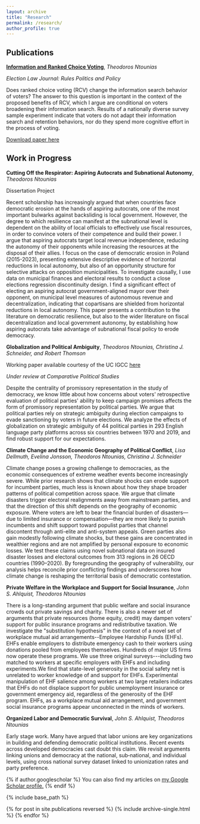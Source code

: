 ```yaml
---
layout: archive
title: "Research"
permalink: /research/
author_profile: true
---
```


## Publications

[**Information and Ranked Choice Voting**](https://doi.org/10.1089/elj.2022.0052), _Theodoros Ntounias_

_Election Law Journal: Rules Politics and Policy_

Does ranked choice voting (RCV) change the information search behavior of voters? The answer to this question is important in the context of the proposed benefits of RCV, which I argue are conditional on voters broadening their information search. Results of a nationally diverse survey sample experiment indicate that voters do not adapt their information search and retention behaviors, nor do they spend more cognitive effort in the process of voting.

[Download paper here](http://tdounias.github.io/files/rcv_05_2023.pdf)

## Work in Progress

**Cutting Off the Respirator: Aspiring Autocrats and Subnational Autonomy**, _Theodoros Ntounias_

Dissertation Project

Recent scholarship has increasingly argued that when countries face democratic erosion at the hands of aspiring autocrats, one of the most important bulwarks against backsliding is local government. However, the degree to which resilience can manifest at the subnational level is dependent on the ability of local officials to effectively use fiscal resources, in order to convince voters of their competence and build their power. I argue that aspiring autocrats target local revenue independence, reducing the autonomy of their opponents while increasing the resources at the disposal of their allies. I focus on the case of democratic erosion in Poland (2015-2023), presenting extensive descriptive evidence of horizontal reductions in local autonomy, but also of an opportunity structure for selective attacks on opposition municipalities. To investigate causally, I use data on municipal finances and electoral results to conduct a close elections regression discontinuity design. I find a significant effect of electing an aspiring autocrat government-aligned mayor over their opponent, on municipal level measures of autonomous revenue and decentralization, indicating that copartisans are shielded from horizontal reductions in local autonomy. This paper presents a contribution to the literature on democratic resilience, but also to the wider literature on fiscal decentralization and local government autonomy, by establishing how aspiring autocrats take advantage of subnational fiscal policy to erode democracy.

**Globalization and Political Ambiguity**, _Theodoros Ntounias, Christina J. Schneider, and Robert Thomson_

Working paper available courtesy of the UC IGCC [here](https://escholarship.org/uc/item/0050h951)

_Under review at Comparative Political Studies_

Despite the centrality of promissory representation in the study of democracy, we know little about how concerns about voters' retrospective evaluation of political parties' ability to keep campaign promises affects the form of promissory representation by political parties. We argue that political parties rely on strategic ambiguity during election campaigns to evade sanctioning by voters in future elections. We analyze the effects of globalization on strategic ambiguity of 44 political parties in 293 English language party platforms across six countries between 1970 and 2019, and find robust support for our expectations. 

**Climate Change and the Economic Geography of Political Conflict**, _Lisa Dellmuth, Evelina Jonsson, Theodoros Ntounias, Christina J. Schneider_

Climate change poses a growing challenge to democracies, as the economic consequences of extreme weather events become increasingly severe. While prior research shows that climate shocks can erode support for incumbent parties, much less is known about how they shape broader patterns of political competition across space. We argue that climate disasters trigger electoral realignments away from mainstream parties, and that the direction of this shift depends on the geography of economic exposure. Where voters are left to bear the financial burden of disasters—due to limited insurance or compensation—they are more likely to punish incumbents and shift support toward populist parties that channel discontent through anti-elite and anti-system appeals. Green parties also gain modestly following climate shocks, but these gains are concentrated in wealthier regions and are not amplified by personal exposure to economic losses. We test these claims using novel subnational data on insured disaster losses and electoral outcomes from 313 regions in 26 OECD countries (1990–2020). By foregrounding the geography of vulnerability, our analysis helps reconcile prior conflicting findings and underscores how climate change is reshaping the territorial basis of democratic contestation.

**Private Welfare in the Workplace and Support for Social Insurance**, _John S. Ahlquist, Theodoros Ntounias_

There is a long-standing argument that public welfare and social insurance crowds out private savings and charity. There is also a newer set of arguments that private resources (home equity, credit) may dampen voters' support for public insurance programs and redistributive taxation. We investigate the "substitution hypothesis" in the context of a novel set of workplace mutual aid arrangements--Employee Hardship Funds (EHFs). EHFs enable employers to distribute emergency cash to their workers using donations pooled from employees themselves. Hundreds of major US firms now operate these programs. We use three original surveys---including two matched to workers at specific employers with EHFs and including experiments.We find that state-level generosity in the social safety net is unrelated to worker knowledge of and support for EHFs. Experimental manipulation of EHF salience among workers at two large retailers indicates that EHFs do not displace support for public unemployment insurance or government emergency aid, regardless of the generosity of the EHF program. EHFs, as a workplace mutual aid arrangement, and government social insurance programs appear unconnected in the minds of workers.

**Organized Labor and Democratic Survival**, _John S. Ahlquist, Theodoros Ntounias_

Early stage work. Many have argued that labor unions are key organizations in building and defending democratic political institutions. Recent events across developed democracies cast doubt this claim. We revisit arguments linking unions and democracy at the national, sub‐national, and individual levels, using cross national survey dataset linked to unionization rates and party preference.

{% if author.googlescholar %}
  You can also find my articles on <u><a href="{{author.googlescholar}}">my Google Scholar profile</a>.</u>
{% endif %}

{% include base_path %}

{% for post in site.publications reversed %}
  {% include archive-single.html %}
{% endfor %}
